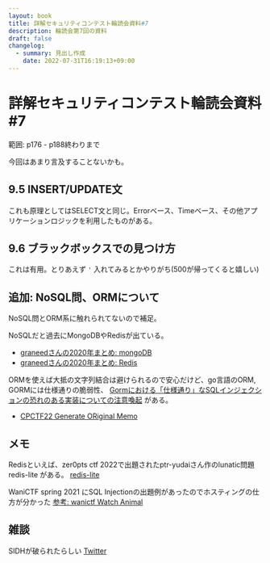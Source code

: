 ```yaml
---
layout: book
title: 詳解セキュリティコンテスト輪読会資料#7
description: 輪読会第7回の資料
draft: false
changelog:
  - summary: 見出し作成
    date: 2022-07-31T16:19:13+09:00
---
```


# 詳解セキュリティコンテスト輪読会資料#7

範囲: p176 - p188終わりまで

今回はあまり言及することないかも。

## 9.5 INSERT/UPDATE文

これも原理としてはSELECT文と同じ。Errorベース、Timeベース、その他アプリケーションロジックを利用したものがある。

## 9.6 ブラックボックスでの見つけ方

これは有用。とりあえず `'` 入れてみるとかやりがち(500が帰ってくると嬉しい)

## 追加: NoSQL問、ORMについて

NoSQL問とORM系に触れられてないので補足。

NoSQLだと過去にMongoDBやRedisが出ている。

- [graneedさんの2020年まとめ: mongoDB](https://graneed.hatenablog.com/entry/2021/08/09/115452#NoSQL-Injection)
- [graneedさんの2020年まとめ: Redis](https://graneed.hatenablog.com/entry/2021/08/09/115452#Redis%E3%81%B8SSRF%E3%81%97%E3%81%A6%E4%BB%BB%E6%84%8F%E3%81%AE%E3%82%B3%E3%83%9E%E3%83%B3%E3%83%89%E5%AE%9F%E8%A1%8C)

ORMを使えば大抵の文字列結合は避けられるので安心だけど、go言語のORM, GORMには仕様通りの脆弱性、 [Gormにおける「仕様通り」なSQLインジェクションの恐れのある実装についての注意喚起](https://tech.andpad.co.jp/entry/2022/02/18/140000) がある。

- [CPCTF22 Generate ORiginal Memo](https://trap.jp/post/1572/)

## メモ

Redisといえば、zer0pts ctf 2022で出題されたptr-yudaiさん作のlunatic問題 redis-lite がある。 [redis-lite](https://ptr-yudai.hatenablog.com/entry/2022/03/21/212054#redis-lite-3-solves)

WaniCTF spring 2021 にSQL Injectionの出題例があったのでホスティングの仕方が分かった [参考: wanictf Watch Animal](https://github.com/wani-hackase/wanictf21spring-writeup/tree/main/web/watch_animal)

## 雑談

SIDHが破られたらしい [Twitter](https://twitter.com/IACR_News/status/1553384444890841088)
